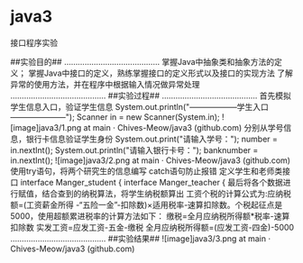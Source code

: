 # java3
接口程序实验

##实验目的##
……………………………………
掌握Java中抽象类和抽象方法的定义； 
掌握Java中接口的定义，熟练掌握接口的定义形式以及接口的实现方法
了解异常的使用方法，并在程序中根据输入情况做异常处理
……………………………………
##实验过程##
……………………………………
首先模拟学生信息入口，验证学生信息
System.out.println("——————学生入口———————");
Scanner in = new Scanner(System.in);
![image]java3/1.png at main · Chives-Meow/java3 (github.com)
分别从学号信息，银行卡信息验证学生身份
System.out.print("请输入学号：");
		  number = in.nextInt();
System.out.println("请输入银行卡号：");
		  banknumber = in.nextInt();
![image]java3/2.png at main · Chives-Meow/java3 (github.com)
使用try语句，将两个研究生的信息编写
catch语句防止报错
定义学生和老师类接口
interface Manger_student {
interface Manger_teacher {
最后将各个数据进行赋值，结合查到的纳税算法，将学生纳税额算出
工资个税的计算公式为:应纳税额=(工资薪金所得 -“五险一金”-扣除数)×适用税率-速算扣除数。个税起征点是5000，使用超额累进税率的计算方法如下：
缴税=全月应纳税所得额*税率-速算扣除数
实发工资=应发工资-五金-缴税
全月应纳税所得额=(应发工资-四金)-5000
……………………………………
##实验结果##
![image]java3/3.png at main · Chives-Meow/java3 (github.com)
